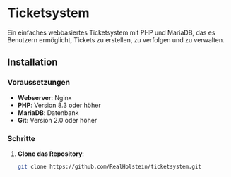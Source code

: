 # Ticketsystem

Ein einfaches webbasiertes Ticketsystem mit PHP und MariaDB, das es Benutzern ermöglicht, Tickets zu erstellen, zu verfolgen und zu verwalten.

## Installation

### Voraussetzungen

- **Webserver**: Nginx
- **PHP**: Version 8.3 oder höher
- **MariaDB**: Datenbank
- **Git**: Version 2.0 oder höher

### Schritte

1. **Clone das Repository**:

   ```bash
   git clone https://github.com/RealHolstein/ticketsystem.git